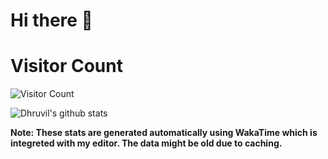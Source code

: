 # Hi there 👋 

# Visitor Count
![Visitor Count](https://profile-counter.glitch.me/dhruvil2111/count.svg)

![Dhruvil's github stats](https://github-readme-stats.vercel.app/api?username=dhruvil2111&show_icons=true&theme=radical)

**Note: These stats are generated automatically using WakaTime which is integreted with my editor. The data might be old due to caching.**

<!--END_SECTION:waka-->
